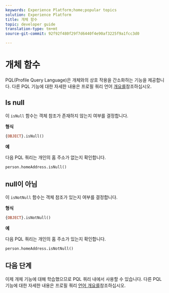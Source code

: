 ```yaml
---
keywords: Experience Platform;home;popular topics
solution: Experience Platform
title: 개체 함수
topic: developer guide
translation-type: tm+mt
source-git-commit: 92f92f480f29f7d6440f4e90af3225f9a1fcc3d0

---
```



# 개체 함수

PQL(Profile Query Language)은 개체와의 상호 작용을 간소화하는 기능을 제공합니다. 다른 PQL 기능에 대한 자세한 내용은 프로필 쿼리 언어 [개요를](./overview.md)참조하십시오.

## Is null

이 `isNull` 함수는 객체 참조가 존재하지 않는지 여부를 결정합니다.

**형식**

```sql
{OBJECT}.isNull()
```

**예**

다음 PQL 쿼리는 개인의 홈 주소가 없는지 확인합니다.

```sql
person.homeAddress.isNull()
```

## null이 아님

이 `isNotNull` 함수는 객체 참조가 있는지 여부를 결정합니다.

**형식**

```sql
{OBJECT}.isNotNull()
```

**예**

다음 PQL 쿼리는 개인의 홈 주소가 있는지 확인합니다.

```sql
person.homeAddress.isNotNull()
```

## 다음 단계

이제 개체 기능에 대해 학습했으므로 PQL 쿼리 내에서 사용할 수 있습니다. 다른 PQL 기능에 대한 자세한 내용은 프로필 쿼리 [언어 개요를](./overview.md)참조하십시오.